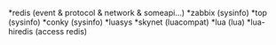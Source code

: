 
*redis   (event & protocol & network & someapi...)
*zabbix  (sysinfo)
*top     (sysinfo)
*conky   (sysinfo)
*luasys
*skynet  (luacompat)
*lua     (lua)
*lua-hiredis (access redis)